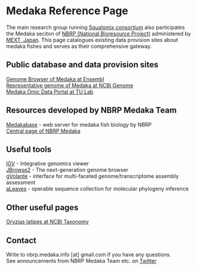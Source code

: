 # Medaka Reference Page

The main research group running [Squalomix consortium](https://github.com/Squalomix/info) also participates the Medaka seciton of [NBRP (National Bioresource Project)](https://nbrp.jp/en/) administered by [MEXT, Japan](https://www.mext.go.jp/en/). This page catalogues existing data provision sites about medaka fishes and serves as their comprehensive gateway. 

## Public database and data provision sites

[Genome Browser of Medaka at Ensembl](https://asia.ensembl.org/Oryzias_latipes/Info/Index)<BR>
[Representative genome of Medaka at NCBI Genome](https://www.ncbi.nlm.nih.gov/genome/?term=txid8090[Organism:noexp])<BR>
[Medaka Omic Data Portal at TU Lab](http://tulab.genetics.ac.cn/medaka_omics/)

## Resources developed by NBRP Medaka Team 

[Medakabase](https://medakabase.nbrp.jp/) - web server for medaka fish biology by NBRP<BR>
[Central page of NBRP Medaka](https://shigen.nig.ac.jp/medaka/)<BR>

## Useful tools
 
[IGV](https://software.broadinstitute.org/software/igv/) - Integrative genomics viewer<BR>
[JBrowse2](https://jbrowse.org/jb2/download/) - The next-generation genome browser<BR>
[gVolante](https://gvolante.riken.jp/) - interface for multi-faceted genome/transcriptome assembly assessment<BR>
[aLeaves](https://aleaves.cdb.riken.jp/aleaves/) - operable sequence collection for molecular phylogeny inference<BR>
 
  
## Other useful pages

[Oryzias latipes at NCBI Taxonomy](https://www.ncbi.nlm.nih.gov/Taxonomy/Browser/wwwtax.cgi?id=8090)<BR>


## Contact

Write to nbrp.medaka.info [at] gmail.com if you have any questions.<BR>
See announcements from NBRP Medaka Team etc. on [Twitter](https://twitter.com/nbrpmedakaomix)<BR>

